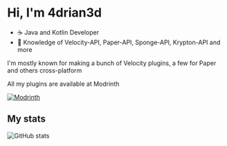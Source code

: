 # Hi, I'm 4drian3d


* ☕ Java and Kotlin Developer
* 📗 Knowledge of Velocity-API, Paper-API, Sponge-API, Krypton-API and more

I'm mostly known for making a bunch of Velocity plugins, a few for Paper and others cross-platform

All my plugins are available at Modrinth

[![Modrinth](https://raw.githubusercontent.com/Prospector/badges/master/modrinth-badge-72h-padded.png)](https://modrinth.com/user/4drian3d)

## My stats
![GitHub stats](https://github-readme-stats.vercel.app/api?username=4drian3d&show_icons=true&theme=dark)
